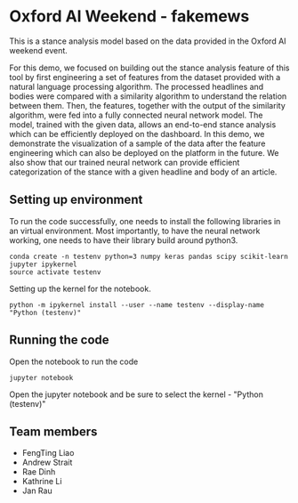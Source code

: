 # Oxford AI Weekend - fakemews
This is a stance analysis model based on the data provided in the Oxford AI weekend event. 

For this demo, we focused on building out the stance analysis feature of this tool by first engineering a set of features from the dataset provided with a natural language processing algorithm. The processed headlines and bodies were compared with a similarity algorithm to understand the relation between them. Then, the features, together with the output of the similarity algorithm, were fed into a fully connected neural network model. The model, trained with the given data, allows an end-to-end stance analysis which can be efficiently deployed on the dashboard. In this demo, we demonstrate the visualization of a sample of the data after the feature engineering which can also be deployed on the platform in the future. We also show that our trained neural network can provide efficient categorization of the stance with a given headline and body of an article. 


## Setting up environment
To run the code successfully, one needs to install the following libraries in an virtual environment. Most importantly, to have the neural network working, one needs to have their library build around python3.

```
conda create -n testenv python=3 numpy keras pandas scipy scikit-learn jupyter ipykernel
source activate testenv
```
Setting up the kernel for the notebook.
```
python -m ipykernel install --user --name testenv --display-name "Python (testenv)"
```

## Running the code 
Open the notebook to run the code
```
jupyter notebook
```
Open the jupyter notebook and be sure to select the kernel - "Python (testenv)"


## Team members
- FengTing Liao
- Andrew Strait
- Rae Dinh
- Kathrine Li
- Jan Rau

